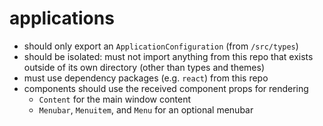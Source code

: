 # applications

- should only export an `ApplicationConfiguration` (from `/src/types`)
- should be isolated: must not import anything from this repo that exists outside of its own directory (other than types and themes)
- must use dependency packages (e.g. `react`) from this repo
- components should use the received component props for rendering
  - `Content` for the main window content
  - `Menubar`, `Menuitem`, and `Menu` for an optional menubar
